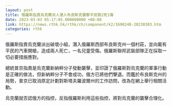 ```yaml
---
layout: post
title: 俄羅斯指責烏克蘭派人潛入布良斯克襲擊平民致2死1傷
date: 2023-03-03 05:17:05.000000000 +08:00
link: https://news.rthk.hk/rthk/ch/component/k2/1690240-20230303.htm
categories: rthk
---
```


俄羅斯指責烏克蘭派出破壞小組，潛入俄羅斯西部布良斯克州一個村莊，並向載有平民的汽車開槍，造成兩人死亡，一名兒童受傷。俄羅斯聯邦武裝部隊正在採取一切必要措施應對。

總統普京指責是烏克蘭新納粹分子發動襲擊，並印證了俄羅斯對烏克蘭的軍事行動是正確的做法，但新納粹分子不會成功，俄方已將他們擊退。而鑑於布良斯克州的局勢，普京已取消原定計劃對斯塔夫羅波爾州的工作訪問，改為在網上舉行相關活動。

烏克蘭就否認俄方的指控，反指俄羅斯利用這些指控，將對烏克蘭的襲擊合理化。
